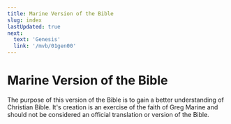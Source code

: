 ```yaml
---
title: Marine Version of the Bible
slug: index
lastUpdated: true
next:
  text: 'Genesis'
  link: '/mvb/01gen00'
---
```

# Marine Version of the Bible

The purpose of this version of the Bible is to gain a better understanding of Christian Bible. It's creation is an exercise of the faith of Greg Marine and should not be considered an official translation or version of the Bible.